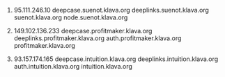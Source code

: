 1. 95.111.246.10
deepcase.suenot.klava.org
deeplinks.suenot.klava.org
suenot.klava.org
node.suenot.klava.org

2. 149.102.136.233
deepcase.profitmaker.klava.org
deeplinks.profitmaker.klava.org
auth.profitmaker.klava.org
profitmaker.klava.org

3. 93.157.174.165
deepcase.intuition.klava.org
deeplinks.intuition.klava.org
auth.intuition.klava.org
intuition.klava.org

